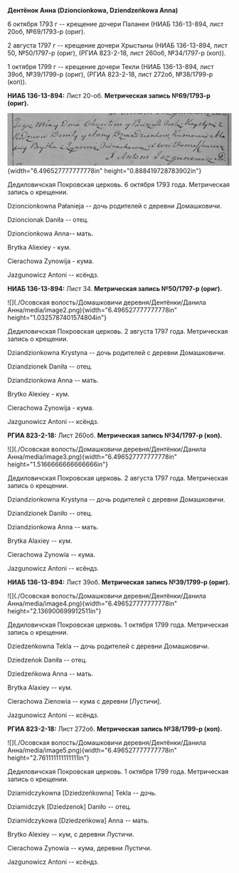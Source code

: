 **Дентёнок Анна (Dzioncionkowa, Dziendzeńkowa Anna)**

6 октября 1793 г -- крещение дочери Паланеи (НИАБ 136-13-894, лист 20об,
№69/1793-р (ориг).

2 августа 1797 г -- крещение дочери Хрыстыны (НИАБ 136-13-894, лист 50,
№50/1797-р (ориг), (РГИА 823-2-18, лист 260об, №34/1797-р (коп)).

1 октября 1799 г -- крещение дочери Текли (НИАБ 136-13-894, лист 39об,
№39/1799-р (ориг), (РГИА 823-2-18, лист 272об, №38/1799-р (коп)).

**НИАБ 136-13-894:** Лист 20-об. **Метрическая запись №69/1793-р
(ориг).**

![](./media/16303c7399d7b6d41e43e6335f2adf9504307bd9.png){width="6.496527777777778in"
height="0.888419728783902in"}

Дедиловичская Покровская церковь. 6 октября 1793 года. Метрическая
запись о крещении.

Dzioncionkowna Pałanieja -- дочь родителей с деревни Домашковичи.

Dzioncionak Daniła -- отец.

Dzioncionkowa Anna-- мать.

Brytka Aliexiey - кум.

Cierachowa Zynowija - кума.

Jazgunowicz Antoni -- ксёндз.

**НИАБ 136-13-894:** Лист 34. **Метрическая запись №50/1797-р (ориг).**

![](./Осовская волость/Домашковичи деревня/Дентёнки/Данила Анна/media/image2.png){width="6.496527777777778in"
height="1.0325787401574804in"}

Дедиловичская Покровская церковь. 2 августа 1797 года. Метрическая
запись о крещении.

Dziandzionkowna Krystyna -- дочь родителей с деревни Домашковичи.

Dziandzionek Daniła -- отец.

Dziandzionkowa Anna -- мать.

Brytko Alexiey - кум.

Cierachowa Zynowija - кума.

Jazgunowicz Antoni -- ксёндз.

**РГИА 823-2-18:** Лист 260об. **Метрическая запись №34/1797-р (коп).**

![](./Осовская волость/Домашковичи деревня/Дентёнки/Данила Анна/media/image3.png){width="6.496527777777778in"
height="1.5166666666666666in"}

Дедиловичская Покровская церковь. 2 августа 1797 года. Метрическая
запись о крещении.

Dziandzionkowna Krystyna -- дочь родителей с деревни Домашковичи.

Dziandzionek Daniło -- отец.

Dziandzionkowa Anna -- мать.

Brytka Alaxiey -- кум.

Cierachowa Zynowia -- кума.

Jazgunowicz Antoni -- ксёндз.

**НИАБ 136-13-894:** Лист 39об. **Метрическая запись №39/1799-р
(ориг).**

![](./Осовская волость/Домашковичи деревня/Дентёнки/Данила Анна/media/image4.png){width="6.496527777777778in"
height="2.136900699912511in"}

Дедиловичская Покровская церковь. 1 октября 1799 года. Метрическая
запись о крещении.

Dziedzeńkowna Tekla -- дочь родителей с деревни Домашковичи.

Dziedzeńok Daniła -- отец.

Dziedzeńkowa Anna -- мать.

Brytka Alaxiey -- кум.

Cierachowa Zienowia -- кума с деревни \[Лустичи\].

Jazgunowicz Antoni -- ксёндз.

**РГИА 823-2-18:** Лист 272об. **Метрическая запись №38/1799-р (коп).**

![](./Осовская волость/Домашковичи деревня/Дентёнки/Данила Анна/media/image5.png){width="6.496527777777778in"
height="2.761111111111111in"}

Дедиловичская Покровская церковь. 1 октября 1799 года. Метрическая
запись о крещении.

Dziamidczykowna \[Dziedzeńkowna\] Tekla -- дочь.

Dziamidczyk \[Dziedzenok\] Daniło -- отец.

Dziamidczykowa \[Dziedzeńkowa\] Anna -- мать.

Brytko Alexiey -- кум, с деревни Лустичи.

Cierachowa Zynowia -- кума, деревни Лустичи.

Jazgunowicz Antoni -- ксёндз.
